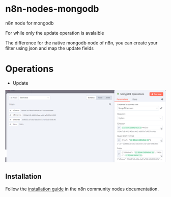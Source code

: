 # n8n-nodes-mongodb
n8n node for mongodb

For while only the update operation is avalaible

The difference for the native mongodb node of n8n, you can create your filter using json and map the update fields

# Operations

- Update

<img src="./assets/update.PNG" />

## Installation

Follow the [installation guide](https://docs.n8n.io/integrations/community-nodes/installation/) in the n8n community nodes documentation.
